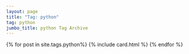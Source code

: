 ```yaml
---
layout: page
title: "Tag: python"
tag: python
jumbo_title: python Tag Archive
---
```

<div class="row">
{% for post in site.tags.python%}
{% include card.html %}
{% endfor %}
</div>